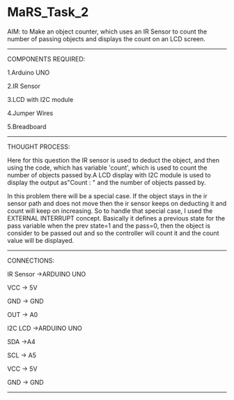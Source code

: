# MaRS_Task_2
AIM: to Make an object counter, which uses an IR Sensor to count the number of passing objects and displays the count on an LCD screen.

_____________________________________
COMPONENTS REQUIRED:

1.Arduino UNO

2.IR Sensor

3.LCD with I2C module

4.Jumper Wires

5.Breadboard 

_____________________________________

THOUGHT PROCESS:

Here for this question the IR sensor is used to deduct the object, and then using the code, which has variable 'count', which is used to count the number of objects passed by.A LCD display with I2C module is used to display the output as"Count : " and the number of objects passed by.

In this problem there will be a special case. If the object stays in the ir sensor path and does not move then the ir sensor keeps on deducting it and count will keep on increasing. So to handle that special case, I used the EXTERNAL INTERRUPT concept. Basically it defines a previous state for the pass variable when the prev state=1 and the pass=0, then the object is consider to be passed out and so the controller will count it and the count value will be displayed.




__________________________


CONNECTIONS:

IR Sensor ->ARDUINO UNO

VCC -> 5V

GND -> GND

OUT -> A0

I2C LCD ->ARDUINO UNO

SDA ->A4 

SCL -> A5

VCC -> 5V

GND -> GND

__________________________
